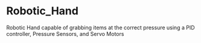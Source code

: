 # Robotic_Hand
Robotic Hand capable of grabbing items at the correct pressure using a PID controller, Pressure Sensors, and Servo Motors
